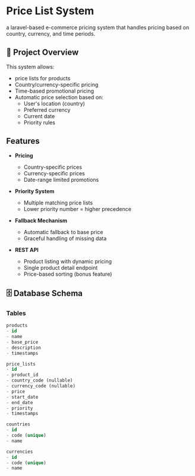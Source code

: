 # Price List System

a laravel-based e-commerce pricing system that handles pricing based on country, currency, and time periods.

## 📌 Project Overview

This system allows:
- price lists for products
- Country/currency-specific pricing
- Time-based promotional pricing
- Automatic price selection based on:
  - User's location (country)
  - Preferred currency
  - Current date
  - Priority rules

## Features

- **Pricing**
  - Country-specific prices
  - Currency-specific prices
  - Date-range limited promotions
  
- **Priority System**
  - Multiple matching price lists
  - Lower priority number = higher precedence

- **Fallback Mechanism**
  - Automatic fallback to base price
  - Graceful handling of missing data

- **REST API**
  - Product listing with dynamic pricing
  - Single product detail endpoint
  - Price-based sorting (bonus feature)

## 🗄 Database Schema

### Tables
```sql
products
- id
- name
- base_price
- description
- timestamps

price_lists
- id
- product_id
- country_code (nullable)
- currency_code (nullable)
- price
- start_date
- end_date
- priority
- timestamps

countries
- id
- code (unique)
- name

currencies
- id
- code (unique)
- name
